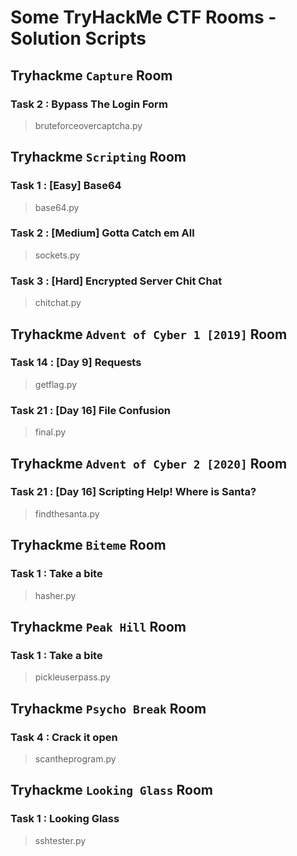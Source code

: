 # Some TryHackMe CTF Rooms - Solution Scripts

## Tryhackme `Capture` Room
### Task 2 : Bypass The Login Form
> bruteforceovercaptcha.py

## Tryhackme `Scripting` Room
### Task 1 : [Easy] Base64
> base64.py
### Task 2 : [Medium] Gotta Catch em All 
> sockets.py
### Task 3 : [Hard] Encrypted Server Chit Chat 
> chitchat.py

## Tryhackme `Advent of Cyber 1 [2019]` Room
### Task 14 : [Day 9] Requests
> getflag.py
### Task 21 : [Day 16] File Confusion
> final.py

## Tryhackme `Advent of Cyber 2 [2020]` Room
### Task 21 : [Day 16] Scripting Help! Where is Santa?
> findthesanta.py

## Tryhackme `Biteme` Room
### Task 1 : Take a bite
> hasher.py

## Tryhackme `Peak Hill` Room
### Task 1 : Take a bite
> pickleuserpass.py

## Tryhackme `Psycho Break` Room
### Task 4 : Crack it open
> scantheprogram.py

## Tryhackme `Looking Glass` Room
### Task 1 : Looking Glass
> sshtester.py